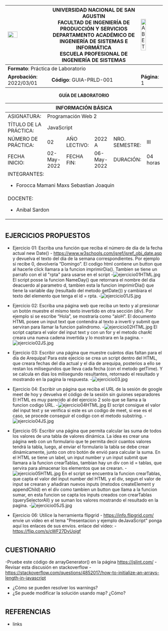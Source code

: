 <div align="center">
<table>
    <theader>
        <tr>
            <td><img src="" style="width:50%; height:auto"/></td>
            <th>
                <span style="font-weight:bold;">UNIVERSIDAD NACIONAL DE SAN AGUSTIN</span><br />
                <span style="font-weight:bold;">FACULTAD DE INGENIERÍA DE PRODUCCIÓN Y SERVICIOS</span><br />
                <span style="font-weight:bold;">DEPARTAMENTO ACADÉMICO DE INGENIERÍA DE SISTEMAS E INFORMÁTICA</span><br />
                <span style="font-weight:bold;">ESCUELA PROFESIONAL DE INGENIERÍA DE SISTEMAS</span>
            </th>
            <td><img src="" alt="ABET" style="width:50%; height:auto"/></td>
        </tr>
    </theader>
    <tbody>
        <tr><td colspan="3"><span style="font-weight:bold;">Formato</span>: Práctica de Laboratorio</td></tr>
        <tr><td><span style="font-weight:bold;">Aprobación</span>:  2022/03/01</td><td><span style="font-weight:bold;">Código</span>: GUIA-PRLD-001</td><td><span style="font-weight:bold;">Página</span>: 1</td></tr>
    </tbody>
</table>
</div>

<div align="center">
<span style="font-weight:bold;">GUÍA DE LABORATORIO</span><br />
</div>


<table>
<theader>
<tr><th colspan="6">INFORMACIÓN BÁSICA</th></tr>
</theader>
<tbody>
<tr><td>ASIGNATURA:</td><td colspan="5">Programación Web 2</td></tr>
<tr><td>TÍTULO DE LA PRÁCTICA:</td><td colspan="5">JavaScript</td></tr>
<tr>
<td>NÚMERO DE PRÁCTICA:</td><td>02</td><td>AÑO LECTIVO:</td><td>2022 A</td><td>NRO. SEMESTRE:</td><td>III</td>
</tr>
<tr>
<td>FECHA INICIO:</td><td>02-May-2022</td><td>FECHA FIN:</td><td>06-May-2022</td><td>DURACIÓN:</td><td>04 horas</td>
</tr>
<tr><td colspan="6">INTEGRANTES:
    <ul>
        <li>Forocca Mamani Maxs Sebastian Joaquin</li>
    </ul>
</td>
</<tr>
<tr><td colspan="6">DOCENTE:
<ul>
<li>Anibal Sardon</li>
</ul>
</td>
</<tr>
</tdbody>
</table>


#


## EJERCICIOS PROPUESTOS
- Ejercicio 01: Escriba una función que reciba el número de día de la fecha actual new Date() - https://www.w3schools.com/jsref/jsref_obj_date.asp y devuelva el texto del día de la semana correspondientes. Por ejemplo si recibe 0, devolvería “Domingo”.
  El codigo html contiene un button que al hacerle click llamara a la funcion imprimirDia(). Tambien se tiene un parrafo con el id "rpta" para usarse en el script
  -![ejercicio01HTML.jpg](ejercicio01HTML.jpg)
  El script posse la funcion NameDay() que retornara el nombre del dia deacuerdo al parametro d, tambien esta la funcion imprimirDia() que tiene la variable day (resultado del metodo getDate()) y cambiara el texto del elemento que tenga el id = rpta.
  -![ejercicio01JS.jpg](ejercicio01JS.jpg)
  
- Ejercicio 02: Escriba una página web que reciba un texto y al presionar un botón muestre el mismo texto invertido en otra sección (div). Por ejemplo si se escribe “Hola”, se mostraría como “aloH”.
  El documento HTML posee un input text que contendra al texto a inverti y submit que serviran para llamar la funcion palindromo.
  -![ejercicio02HTML.jpg](ejercicio02HTML.jpg)
  El script captara el valor del input text y con un for y el metodo charAt creara una nueva cadena invertida y lo mostrara en la pagina. 
  -![ejercicio02JS.jpg](ejercicio02JS.jpg)
  
- Ejercicio 03: Escribir una página que muestre cuántos días faltan para el día de Arequipa!
  Para este ejecicio se crea un script dentro del HTML, que creara fechas del dia actual y el dia de arequipa, posterios a ello se restan los milisegundos que lleva cada fecha (con el metodo getTime). Y se calcula en dias los milisegundo resultantes, retornado el resultado y mostrando en la pagina la respuesta.
  -![ejercicio03.jpg](ejercicio03.jpg)
  
- Ejercicio 04: Escribir un página que reciba el URL de la sesión de google meet de hoy y devuelva el código de la sesión sin guiones separadores
  El HTML es muy parecido al del ejercicio 2 solo que se llama a la funcion codigo URL.
  -![ejercicio04HTML.jpg](ejercicio04HTML.jpg)
  El script consigue el valor del input text y se verifica si este es un codigo de meet, si ese es el caso, se procede conseguir el codigo con el metodo substring.
  -![ejercicio04JS.jpg](ejercicio04JS.jpg)
  
- Ejercicio 05: Escribir una página que permita calcular las suma de todos los valores de una tabla de valores dinámica. La idea es crear una página web con un formulario que te permita decir cuantos valores tendrá la tabla, luego, al enviar el formulario la tabla se debe crear dinámicamente, junto con otro botón de envió para calcular la suma.
  En el HTML se tiene un label, un input number y un input submit que llamara a la funcion crearTablas, tambian hay un div con id = tablas, que servira para almacenar los elementos que se crearan.
  -![ejercicio05HTML.jpg](ejercicio05HTML.jpg)
  En el script se encuentra la funcion crearTablas, que capta el valor del input number del HTML y el div, segun el valor de input se crearan y añadiran nuevos inputs (metodos createElement y appendChild) en el div como tambien un button que llama a la funcion sumar, en esta funcion se capta los inputs creados con crearTablas (querySelectorAll) y se suman los valores mostrando el resultado en la pagina.
  -![ejercicio05JS.jpg](ejercicio05JS.jpg)
  
- Ejercicio 06: Utilice la herramienta flipgrid - https://info.flipgrid.com/ envie un video en el tema "Presentacion y ejemplo deJavaScript" ponga aquí los enlaces de sus envíos.
  enlace del video: - https://flip.com/s/cWF27DvUoigf

#

## CUESTIONARIO
-Pruebe este código de arrayGenerator() en la página https://jslint.com/
-Revisar esta discusión en stackoverflow - https://stackoverflow.com/questions/4852017/how-to-initialize-an-arrays-length-in-javascript
  - ¿Cómo se pueden resolver los warnings?
  - ¿Se puede modificar la solución usando map? ¿Cómo?
  

#

## REFERENCIAS
- links

#
